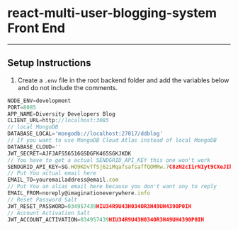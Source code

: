 # react-multi-user-blogging-system Front End

---

## Setup Instructions

1. Create a `.env` file in the root backend folder and add the variables below and do not include the comments.

```javascript
NODE_ENV=development
PORT=8085
APP_NAME=Diversity Developers Blog
CLIENT_URL=http://localhost:3085
// local MongoDB
DATABASE_LOCAL='mongodb://localhost:27017/ddblog'
// If you want to use MongoDB Cloud Atlas instead of local MongoDB
DATABASE_CLOUD=''
JWT_SECRET=AJFJAFS56516GSDGFK465SGKJKDK
// You have to get a actual SENDGRID_API_KEY this one won't work
SENDGRID_API_KEY=SG.HO9KDvTfSj62iMqafsafsaffQOMRw.7C8zN2cIirNIyt9CXeJIkrYP0gJnKsMefyNrE4z4QUc
// Put You actual email here
EMAIL_TO=youremailaddress@email.com
// Put You an alias email here because you don't want any to reply
EMAIL_FROM=noreply@imaginationeverywhere.info
// Reset Password Salt
JWT_RESET_PASSWORD=034957439HIU34R9U43H034OR3H49UH4390P0IH
// Account Activation Salt
JWT_ACCOUNT_ACTIVATION=034957439HIU34R9U43H034OR3H49UH4390P0IH
```
